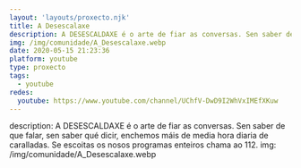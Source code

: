 ```yaml
---
layout: 'layouts/proxecto.njk'
title: A Desescalaxe
description: A DESESCALDAXE é o arte de fiar as conversas. Sen saber de que falar, sen saber qué dicir, enchemos máis de media hora diaria de caralladas. Se escoitas os nosos programas enteiros chama ao 112.
img: /img/comunidade/A_Desescalaxe.webp
date: 2020-05-15 21:23:36
platform: youtube
type: proxecto
tags:
  - youtube
redes:
  youtube: https://www.youtube.com/channel/UChfV-DwD9I2WhVxIMEfXKuw
---
```

description: A DESESCALDAXE é o arte de fiar as conversas. Sen saber de que falar, sen saber qué dicir, enchemos máis de media hora diaria de caralladas. Se escoitas os nosos programas enteiros chama ao 112.
img: /img/comunidade/A_Desescalaxe.webp
